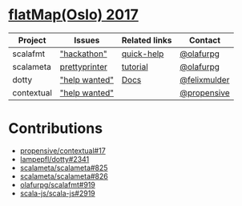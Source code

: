# [flatMap(Oslo) 2017](http://2017.flatmap.no/)


| Project    | Issues                         | Related links                  | Contact                     |
| -------    | ------                         | -------------                  | -------                     |
| scalafmt   | ["hackathon"][scalafmt]        | [quick-help][scalafmt-contrib] | [@olafurpg][olafurpg]       |
| scalameta  | [prettyprinter][prettyprinter] | [tutorial][scalameta-contrib]  | [@olafurpg][olafurpg]       |
| dotty      | ["help wanted"][dotty]         | [Docs][dotty-contrib]          | [@felixmulder][felixmulder] |
| contextual | ["help wanted"][contextual]    |                                | [@propensive][propensive]   |

# Contributions

* [propensive/contextual#17](https://github.com/propensive/contextual/pull/17)
* [lampepfl/dotty#2341](https://github.com/lampepfl/dotty/pull/2341)
* [scalameta/scalameta#825](https://github.com/scalameta/scalameta/pull/825)
* [scalameta/scalameta#826](https://github.com/scalameta/scalameta/pull/826)
* [olafurpg/scalafmt#919](https://github.com/olafurpg/scalafmt/pull/919)
* [scala-js/scala-js#2919](https://github.com/scala-js/scala-js/pull/2919)


[propensive]: https://github.com/propensive
[olafurpg]: https://github.com/olafurpg
[felixmulder]: https://github.com/felixmulder

[prettyprinter]: https://github.com/scalameta/scalameta/issues/567
[contextual]: https://github.com/propensive/contextual/labels/help%20wanted
[dotty]: https://github.com/lampepfl/dotty/labels/help%20wanted
[scalafmt]: https://github.com/olafurpg/scalafmt/labels/hackathon
[scalameta]: https://github.com/scalameta/scalameta/labels/hackathon

[dotty-contrib]: http://dotty.epfl.ch/docs/index.html
[scalafmt-contrib]: https://github.com/olafurpg/scalafmt#quick-help
[scalameta-contrib]: http://scalameta.org/tutorial


